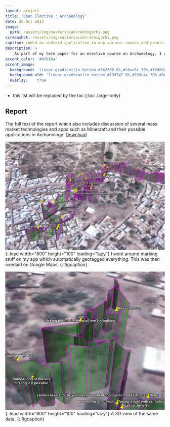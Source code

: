 ```yaml
---
layout: project
title: 'Open Elective : Archaeology'
date: 20 Oct 2013
image:  
  path: /assets/img/mastersacad/rakhigarhi.png
screenshot: /assets/img/mastersacad/rakhigarhi.png
caption: coded an android application to map various routes and points of interests of a field trip to a historical site.
description: >
    As part of my term paper for an elective course on Archaeology, I coded an android application to map various routes and points of interests of a field trip to a historical site.
accent_color: '#4fb1ba'
accent_image:
  background: 'linear-gradient(to bottom,#3b2300 0%,#c0ac6c 30%,#f2d88e 50%,#f4de8c 70%,#cdccc8 100%)'
  background-old: 'linear-gradient(to bottom,#193747 0%,#233e4c 30%,#3c929e 50%,#d5d5d4 70%,#cdccc8 100%)'
  overlay:    true
---
```


* this list will be replaced by the toc
{:toc .large-only}

## Report

The full text of the report which also includes discussion of several mass market technologies and apps such as Minecraft and their possible applications in Archaeology: [Download](/assets/pdf/archaeology_report_jithin.pdf)

![Full-width image](/assets/img/mastersacad/rakhigarhi_map.png){:.lead width="800" height="100" loading="lazy"}
I went around marking stuff on my app which automatically geotagged everything. This was then overlaid on Google Maps. 
{:.figcaption}

![Full-width image](/assets/img/mastersacad/rakhigarhi_map_3d.png){:.lead width="800" height="100" loading="lazy"}
A 3D view of the same data.
{:.figcaption}
